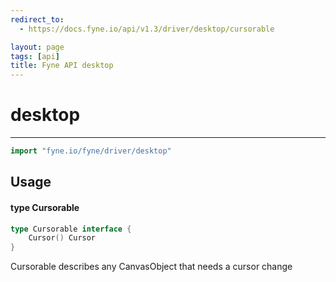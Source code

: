 ```yaml
---
redirect_to:
  - https://docs.fyne.io/api/v1.3/driver/desktop/cursorable

layout: page
tags: [api]
title: Fyne API desktop
---
```



# desktop
---
```go
import "fyne.io/fyne/driver/desktop"
```

## Usage

#### type Cursorable

```go
type Cursorable interface {
	Cursor() Cursor
}
```

Cursorable describes any CanvasObject that needs a cursor change
